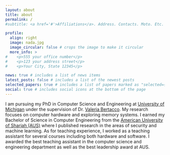 ```yaml
---
layout: about
title: about
permalink: /
#subtitle: <a href='#'>Affiliations</a>. Address. Contacts. Moto. Etc.

profile:
  align: right
  image: nada.jpg
  image_circular: false # crops the image to make it circular
  more_info: >
#    <p>555 your office number</p>
#    <p>123 your address street</p>
#    <p>Your City, State 12345</p>

news: true # includes a list of news items
latest_posts: false # includes a list of the newest posts
selected_papers: true # includes a list of papers marked as "selected={true}"
social: true # includes social icons at the bottom of the page
---
```


I am pursuing my PhD in Computer Science and Engineering at <a href="https://umich.edu/">University of Michigan</a> under the supervision of Dr. <a href="https://web.eecs.umich.edu/~valeria/">Valeria Bertacco</a>. My research focuses on computer hardware and exploring memory systems. I earned my Bachelor of Science in Computer Engineering from the <a href="https://www.aus.edu/">American University of Sharjah (AUS)</a> where I published research in the areas of security and machine learning. As for teaching experience, I worked as a teaching assistant for several courses including both hardware and software. I awarded the best teaching assistant in the computer science and engineering department as well as the best leadership award at AUS.